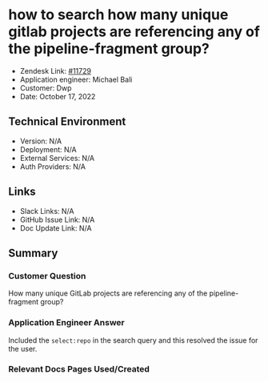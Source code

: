 
# how to search how many unique gitlab projects are referencing any of the pipeline-fragment group? <!-- Ticket Title  Hint: include keywords to make it searchable -->

- Zendesk Link: [#11729](https://sourcegraph.zendesk.com/agent/tickets/11729)
- Application engineer: Michael Bali
- Customer: Dwp <!-- Redact if this contains personally identifying information -->
- Date: October 17, 2022

<!-- Data populated from integration, speak to Ben Gordon or Michael Bali if not working -->
<!-- During Internal team trial, fill missing data manually (we are waiting for all data to sync) -->

## Technical Environment
- Version: ​N/A
- Deployment: N/A
- External Services: N/A
- Auth Providers: N/A


## Links
<!-- Data for application engineer manual entry -->
- Slack Links: N/A
- GitHub Issue Link: N/A
- Doc Update Link: N/A

## Summary
### Customer Question
How many unique GitLab projects are referencing any of the pipeline-fragment group?

### Application Engineer Answer
Included the `select:repo` in the search query and this resolved the issue for the user.
### Relevant Docs Pages Used/Created

<!-- Once complete, upload a copy to https://github.com/sourcegraph/support-tools-internal/tree/main/resolved-tickets as a .md file -->
<!-- Name the file 11729.md -->
